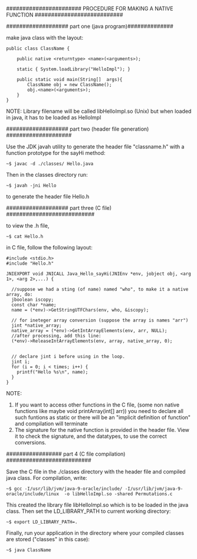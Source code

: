 ####################### PROCEDURE FOR MAKING A NATIVE FUNCTION ###########################

################### part one (java program)##############

make java class with the layout:
```
public class ClassName {

	public native <returntype> <name>(<arguments>);

	static { System.loadLibrary("HelloImpl"); }

	public static void main(String[]  args){
		ClassName obj = new ClassName();
		obj.<name>(<arguments>);
	}
}

```
NOTE:
Library filename will be called libHelloImpl.so (Unix) 
but when loaded in java, it has to be loaded as HelloImpl


################### part two (header file generation) ####################

Use the JDK javah utility to generate the header file "classname.h" with a function prototype for the sayHi method:
```
~$ javac -d ./classes/ Hello.java
```
Then in the classes directory run:
```
~$ javah -jni Hello 
```
to generate the header file Hello.h


################### part three (C file) ###########################

to view the .h file,
```
~$ cat Hello.h
```
in C file, follow the following layout:
```
#include <stdio.h>
#include "Hello.h"

JNIEXPORT void JNICALL Java_Hello_sayHi(JNIEnv *env, jobject obj, <arg 1>, <arg 2>,...) {
  
  //suppose we had a sting (of name) named "who", to make it a native array, do:
  jboolean iscopy;
  const char *name;
  name = (*env)->GetStringUTFChars(env, who, &iscopy);

  // for ineteger array conversion (suppose the array is names "arr")
  jint *native_array;
  native_array = (*env)->GetIntArrayElements(env, arr, NULL);
  //after processing, add this line:
  (*env)->ReleaseIntArrayElements(env, array, native_array, 0);


  // declare jint i before using in the loop.
  jint i;
  for (i = 0; i < times; i++) {
    printf("Hello %s\n", name);
  }
}

```
NOTE:
1) If you want to access other functions in the C file,
   (some non native functions like maybe void printArray(int[] arr))
   you need to declare all such funtions as static or there will be
   an "implicit definition of function" and compilation will terminate
2) The signature for the native function is provided in the header file.
   View it to check the signature, and the datatypes, to use the 
   correct conversions.


################# part 4 (C file compilation) ##########################

Save the C file in the ./classes directory with the header file and compiled java class. 
For compilation, write:
```
~$ gcc -I/usr/lib/jvm/java-9-oracle/include/ -I/usr/lib/jvm/java-9-oracle/include/linux  -o libHelloImpl.so -shared Permutations.c
```
This created the library file libHelloImpl.so which is to be loaded in the java class.
Then set the LD_LIBRARY_PATH to current working directory:
```
~$ export LD_LIBRARY_PATH=.
```
Finally, run your application in the directory where your compiled classes are stored ("classes" in this case):
```
~$ java ClassName
```
